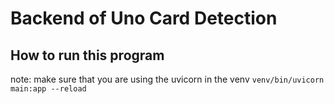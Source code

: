 # Backend of Uno Card Detection

## How to run this program

note: make sure that you are using the uvicorn in the venv
`venv/bin/uvicorn main:app --reload`